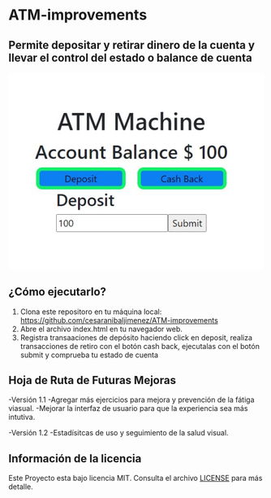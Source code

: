 # ATM-improvements
## Permite depositar y retirar dinero de la cuenta y llevar el control del estado o balance de cuenta

![ATM](https://github.com/cesaranibaljimenez/ATM-improvements/blob/main/ATM.jpg)

## ¿Cómo ejecutarlo?
  1. Clona este repositoro en tu máquina local: https://github.com/cesaranibaljimenez/ATM-improvements
  2. Abre el archivo index.html en tu navegador web.
  3. Registra transaaciones de depósito haciendo click en deposit, realiza transacciones de retiro con el botón cash back, ejecutalas con el botón submit y comprueba 
     tu estado de cuenta 

## Hoja de Ruta de Futuras Mejoras
-Versión 1.1
  -Agregar más ejercicios para mejora y prevención de la fátiga viasual.
  -Mejorar la interfaz de usuario para que la experiencia sea más intutiva.

-Versión 1.2
  -Estadísitcas de uso y seguimiento de la salud visual.

## Información de la licencia
Este Proyecto esta bajo licencia MIT. Consulta el archivo [LICENSE](./LICENSE) para más detalle.
